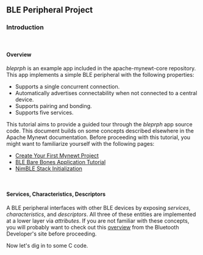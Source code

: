 ## BLE Peripheral Project

### Introduction

<br>

#### Overview

*bleprph* is an example app included in the apache-mynewt-core repository.  This app implements a simple BLE peripheral with the following properties:

* Supports a single concurrent connection.
* Automatically advertises connectability when not connected to a central device.
* Supports pairing and bonding.
* Supports five services.

This tutorial aims to provide a guided tour through the *bleprph* app source
code.  This document builds on some concepts described elsewhere in the Apache
Mynewt documentation.  Before proceeding with this tutorial, you might want to
familiarize yourself with the following pages:

* [Create Your First Mynewt Project](../../get_started/project_create/)
* [BLE Bare Bones Application Tutorial](../../../os/tutorials/ble_bare_bones/)
* [NimBLE Stack Initialization](../../../network/ble/ini_stack/ble_ini_intro/)

<br>

#### Services, Characteristics, Descriptors

A BLE peripheral interfaces with other BLE devices by exposing *services*,
*characteristics*, and *descriptors*.  All three of these entities are
implemented at a lower layer via *attributes*.  If you are not familiar with
these concepts, you will probably want to check out this
[overview](https://developer.bluetooth.org/TechnologyOverview/Pages/GATT.aspx)
from the Bluetooth Developer's site before proceeding.

Now let's dig in to some C code.
